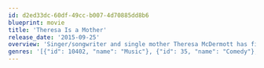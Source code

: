 ```yaml
---
id: d2ed33dc-60df-49cc-b007-4d70885dd8b6
blueprint: movie
title: 'Theresa Is a Mother'
release_date: '2015-09-25'
overview: 'Singer/songwriter and single mother Theresa McDermott has finally hit the end of the line in NYC. Unable to make ends meet, she is forced to pack up her life and her 3 girls and move back to the small town and parents she ran from a decade ago. Teresa needs a job, her parents need their space and a family tragedy that was never dealt with from years past needs closure. Old wounds, unattainable dreams and a few other things expose themselves as a fractured family works to become whole and a single mom, a responsible mother.'
genres: '[{"id": 10402, "name": "Music"}, {"id": 35, "name": "Comedy"}, {"id": 18, "name": "Drama"}]'
---
```

